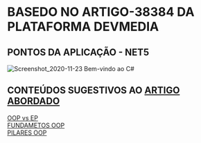 # BASEDO NO ARTIGO-38384 DA PLATAFORMA DEVMEDIA
## PONTOS DA APLICAÇÃO - NET5

![Screenshot_2020-11-23 Bem-vindo ao C#](https://user-images.githubusercontent.com/52793184/99977485-77defc00-2d83-11eb-8dc3-3c5b7decfbb3.png)

## CONTEÚDOS SUGESTIVOS AO [ARTIGO ABORDADO](https://www.devmedia.com.br/os-pilares-da-programacao-orientada-a-objetos/38384)

[OOP vs EP](http://www.devmedia.com.br/programacao-orientada-a-objetos-versus-programacao-estruturada/32813)<br>
[FUNDAMETOS OOP](http://www.devmedia.com.br/fundamentos-basicos-da-orientacao-a-objetos/26372)<br>
[PILARES OOP](http://www.devmedia.com.br/os-4-pilares-da-programacao-orientada-a-objetos/9264)